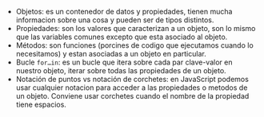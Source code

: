 * Objetos: es un contenedor de datos y propiedades, tienen mucha informacion sobre una cosa y pueden ser de tipos distintos.
* Propiedades: son los valores que caracterizan a un objeto, son lo mismo que las variables comunes excepto que esta asociado al objeto.
* Métodos: son funciones (porcines de codigo que ejecutamos cuando lo necesitamos) y estan asociadas a un objeto en particular. 
* Bucle `for…in`: es un bucle que itera sobre cada par clave-valor en nuestro objeto, iterar sobre todas las propiedades de un objeto. 
* Notación de puntos vs notación de corchetes: en JavaScript podemos usar cualquier notacion para acceder a las propiedades o metodos de un objeto. Conviene usar corchetes cuando el nombre de la propiedad tiene espacios.